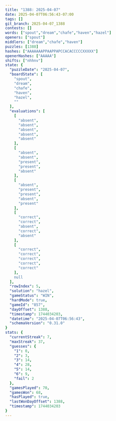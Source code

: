 ```yaml
---
title: "1388: 2025-04-07"
date: 2025-04-07T06:56:43-07:00
tags: []
git_branch: 2025-04-07_1388
contests: []
words: ["spout","dream","chafe","haven","hazel"]
openers: ["spout"]
middlers: ["dream","chafe","haven"]
puzzles: [1388]
hashes: ["AAAAAAAPPAAPPAPCCACACCCCCXXXXX"]
openerHashes: ["AAAAA"]
shifts: ["nhhnv"]
state: {
  "puzzleDate": "2025-04-07",
  "boardState": [
    "spout",
    "dream",
    "chafe",
    "haven",
    "hazel",
    ""
  ],
  "evaluations": [
    [
      "absent",
      "absent",
      "absent",
      "absent",
      "absent"
    ],
    [
      "absent",
      "absent",
      "present",
      "present",
      "absent"
    ],
    [
      "absent",
      "present",
      "present",
      "absent",
      "present"
    ],
    [
      "correct",
      "correct",
      "absent",
      "correct",
      "absent"
    ],
    [
      "correct",
      "correct",
      "correct",
      "correct",
      "correct"
    ],
    null
  ],
  "rowIndex": 5,
  "solution": "hazel",
  "gameStatus": "WIN",
  "hardMode": true,
  "gameId": "857",
  "dayOffset": 1388,
  "timestamp": 1744034203,
  "datetime": "2025-04-07T06:56:43",
  "schemaVersion": "0.31.0"
}
stats: {
  "currentStreak": 7,
  "maxStreak": 37,
  "guesses": {
    "1": 0,
    "2": 3,
    "3": 14,
    "4": 28,
    "5": 14,
    "6": 9,
    "fail": 2
  },
  "gamesPlayed": 70,
  "gamesWon": 68,
  "hasPlayed": true,
  "lastWonDayOffset": 1388,
  "timestamp": 1744034203
}
---
```

<!-- more -->
